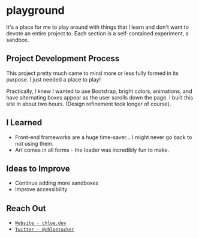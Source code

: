 # playground
It's a place for me to play around with things that I learn and don't want to devote an entire project to. Each section is a self-contained experiment, a sandbox. 

## Project Development Process
This project pretty much came to mind more or less fully formed in its purpose. I just needed a place to play!

Practically, I knew I wanted to use Bootstrap, bright colors, animations, and have alternating boxes appear as the user scrolls down the page. I built this site in about two hours. (Design refinement took longer of course). 

## I Learned
- Front-end frameworks are a huge time-saver... I might never go back to not using them.
- Art comes in all forms - the loader was incredibly fun to make.

## Ideas to Improve
- Continue adding more sandboxes
- Improve accessibility

## Reach Out
- <a href="https://chloe.dev/" target="_blank">`Website - chloe.dev`</a>
- <a href="https://twitter.com/_chloetucker" target="_blank">`Twitter - @chloetucker`</a>
